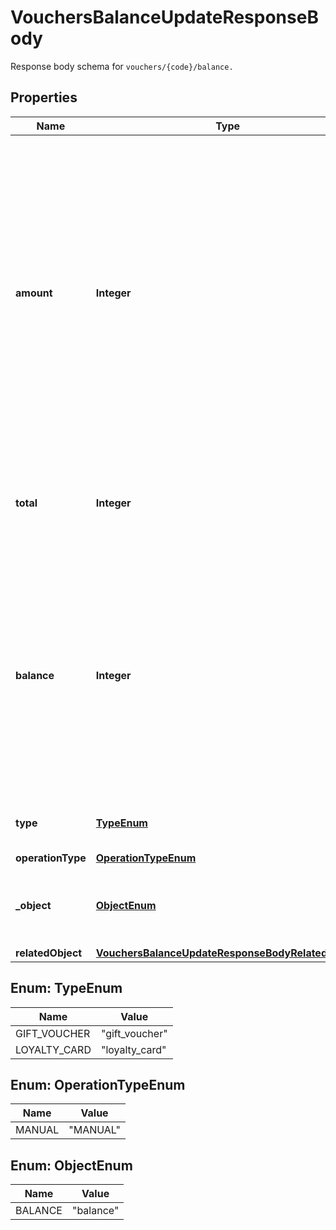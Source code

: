 

# VouchersBalanceUpdateResponseBody

Response body schema for `vouchers/{code}/balance.`

## Properties

| Name | Type | Description | Notes |
|------------ | ------------- | ------------- | -------------|
|**amount** | **Integer** | The incremental amount added (positive integer) or subtracted (negative integer) to the current balance on the gift card or loyalty card. Value is multiplied by 100 to precisely represent 2 decimal places. For example, $100 amount is written as 10000. |  |
|**total** | **Integer** | Total income incurred over the lifespan of the gift card or loyalty card. |  |
|**balance** | **Integer** | The balance after adding or subtracting a specified amount. Value is multiplied by 100 to precisely represent 2 decimal places. For example, $100 amount is written as 10000. |  |
|**type** | [**TypeEnum**](#TypeEnum) | The type of voucher being modified. |  |
|**operationType** | [**OperationTypeEnum**](#OperationTypeEnum) |  |  |
|**_object** | [**ObjectEnum**](#ObjectEnum) | The type of the object represented by JSON. Default is &#x60;balance&#x60;. |  |
|**relatedObject** | [**VouchersBalanceUpdateResponseBodyRelatedObject**](VouchersBalanceUpdateResponseBodyRelatedObject.md) |  |  |



## Enum: TypeEnum

| Name | Value |
|---- | -----|
| GIFT_VOUCHER | &quot;gift_voucher&quot; |
| LOYALTY_CARD | &quot;loyalty_card&quot; |



## Enum: OperationTypeEnum

| Name | Value |
|---- | -----|
| MANUAL | &quot;MANUAL&quot; |



## Enum: ObjectEnum

| Name | Value |
|---- | -----|
| BALANCE | &quot;balance&quot; |




